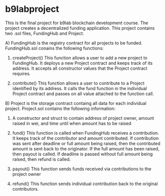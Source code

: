 # b9labproject

This is the final project for b9lab blockchain development course.  The project creates a decentralized funding application. This project contains two .sol files, FundingHub and Project.

A) FundingHub is the registry contract for all projects to be funded.  FundingHub.sol conains the following functions:
1) createProject()
This function allows a user to add a new project to FundingHub.  It deploys a new Project contract and keeps track of its address.  It accepts all constructor values that the Project contract requires.

2) contribute()
This function allows a user to contribute to a Project identified by its address.  It calls the fund function in the individual Project contract and passes on all value attached to the function call.

B) Project is the storage contract containg all data for each individual project.  Project.sol contains the following information:
1) A constructor and struct to contain address of project owner, amount raised in wei, and time until when amount has to be raised

2) fund()
This function is called when FundingHub receives a contribution.  It keeps track of the contributor and amount contributed.  If contribution was sent after deadline or full amount being raised, then the contributed amount is sent back to the originator.  If the full amount has been raised, then payout is called.  If deadline is passed without full amount being raised, then refund is called.

3) payout()
This function sends funds received via contributions to the project owner

4) refund()
This function sends individual contribution back to the original contributors.




